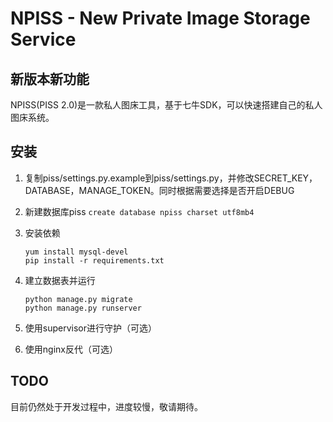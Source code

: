 # NPISS - New Private Image Storage Service

## 新版本新功能
NPISS(PISS 2.0)是一款私人图床工具，基于七牛SDK，可以快速搭建自己的私人图床系统。


## 安装
1. 复制piss/settings.py.example到piss/settings.py，并修改SECRET_KEY，DATABASE，MANAGE_TOKEN。同时根据需要选择是否开启DEBUG
2. 新建数据库piss
    ```create database npiss charset utf8mb4```
3. 安装依赖
    ```
    yum install mysql-devel
    pip install -r requirements.txt
    ```
4. 建立数据表并运行
    ```
    python manage.py migrate
    python manage.py runserver
    ```

5. 使用supervisor进行守护（可选）

6. 使用nginx反代（可选）

## TODO
目前仍然处于开发过程中，进度较慢，敬请期待。
